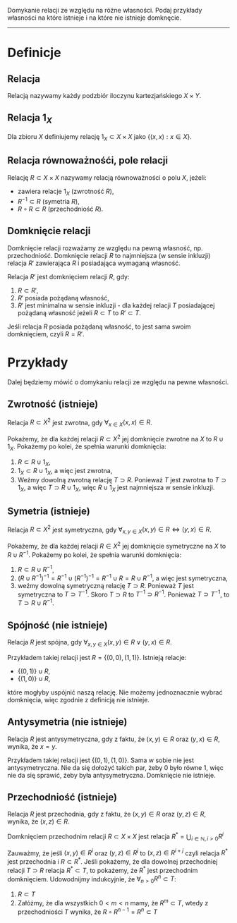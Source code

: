 Domykanie relacji ze względu na różne własności. Podaj przykłady własności na które istnieje i na które nie istnieje domknęcie.

---

# Definicje

## Relacja

Relacją nazywamy każdy podzbiór iloczynu kartezjańskiego $X \times Y$.

## Relacja $1_X$

Dla zbioru $X$ definiujemy relację $1_X \subset X \times X$ jako $\{ (x,x) : x\in X \}$.

## Relacja równoważnośći, pole relacji

Relację $R \subset X \times X$ nazywamy relacją równoważności o polu $X$, jeżeli:  
 * zawiera relacje $1_X$ (zwrotność $R$),
 * $R^{-1} \subset R$ (symetria $R$),
 * $R \circ R \subset R$ (przechodniość $R$).

## Domknięcie relacji
Domknięcie relacji rozważamy ze względu na pewną własność, np. przechodniość. Domknięcie relacji $R$ to najmniejsza (w sensie inkluzji) relacja $R'$ zawierająca $R$ i posiadająca wymaganą własność.

Relacja $R'$ jest domknięciem relacji $R$, gdy:  
 1. $R \subset R'$,
 2. $R'$ posiada pożądaną własność,
 3. $R'$ jest minimalna w sensie inkluzji - dla każdej relacji $T$ posiadającej pożądaną własność jeżeli $R \subset T$ to $R' \subset T$.

Jeśli relacja $R$ posiada pożądaną własność, to jest sama swoim domknięciem, czyli $R = R'$.

# Przykłady
Dalej będziemy mówić o domykaniu relacji ze względu na pewne własności.

## Zwrotność (istnieje)
Relacja $R \subset X^2$ jest zwrotna, gdy $\forall_{ x\in X} (x,x) \in R$.

Pokażemy, że dla każdej relacji $R\subset X^2$ jej domknięcie zwrotne na $X$ to $R\cup 1_X$. Pokażemy po kolei, że spełnia warunki domknięcia:  
 1. $R \subset R \cup 1_X$,
 2. $1_X \subset R \cup 1_X$, a więc jest zwrotna,
 3. Weźmy dowolną zwrotną relację $T\supset R$. Ponieważ $T$ jest zwrotna to $T\supset 1_X$, a więc $T\supset R \cup 1_X$, więc $R\cup 1_X$ jest najmniejsza w sensie inkluzji.

## Symetria (istnieje)
Relacja $R \subset X^2$ jest symetryczna, gdy $\forall_{ x,y \in X} (x,y) \in R \Leftrightarrow (y,x) \in R$.

Pokażemy, że dla każdej relacji $R\in X^2$ jej domknięcie symetryczne na $X$ to $R\cup R^{-1}$. Pokażemy po kolei, że spełnia warunki domknięcia:  
 1. $R \subset R \cup R^{-1}$,
 2. $(R \cup R^{-1})^{-1} = R^{-1} \cup (R^{-1})^{-1}= R^{-1} \cup R= R \cup R^{-1}$, a więc jest symetryczna,
 3. weźmy dowolną symetryczną relację $T\supset R$. Ponieważ $T$ jest symetryczna to $T \supset T^{-1}$. Skoro $T \supset R$ to $T^{-1} \supset R^{-1}$. Ponieważ $T \supset T^{-1}$, to $T\supset R\cup R^{-1}$.

## Spójność (nie istnieje)
Relacja $R$ jest spójna, gdy $\forall_{x,y \in X} (x,y) \in R \vee (y,x)\in R$.

Przykładem takiej relacji jest $R = \{(0,0),(1,1)\}$. Istnieją relacje:
* $\{(0,1)\} \cup R$,
* $\{(1,0)\} \cup R$,

które mogłyby uspójnić naszą relację. Nie możemy jednoznacznie wybrać domknięcia, więc zgodnie z definicją nie istnieje.

## Antysymetria (nie istnieje)
Relacja $R$ jest antysymetryczna, gdy z faktu, że $(x,y) \in R$ oraz $(y,x) \in R$, wynika, że $x=y$.

Przykładem takiej relacji jest $\{(0,1),(1,0)\}$. Sama w sobie nie jest antysymetryczna. Nie da się dołożyć takich par, żeby $0$ było równe $1$, więc nie da się sprawić, żeby była antysymetryczna. Domknięcie nie istnieje.

## Przechodniość (istnieje)
Relacja $R$ jest przechodnia, gdy z faktu, że $(x,y) \in R$ oraz $(y,z) \in R$, wynika, że $(x,z) \in R$.

Domknięciem przechodnim relacji $R \subset X \times X$ jest relacja $R^* = \bigcup_{i \in \mathbb{N}, i>0} R^i$

Zauważmy, że jeśli $(x, y) \in R^i$ oraz $(y, z) \in R^j$ to $(x, z) \in R^{i+j}$ czyli relacja $R^*$ jest przechodnia i $R \subset R^*$. Jeśli pokażemy, że dla dowolnej przechodniej relacji $T \supset R$ relacja $R^* \subset T$, to pokażemy, że $R^*$ jest przechodnim domknięciem. Udowodnijmy indukcyjnie, że $\forall_{n > 0} R^n \subset T$:
1. $R \subset T$
2. Załóżmy, że dla wszystkich $0 <m < n$ mamy, że $R^m \subset T$, wtedy z przechodniości $T$ wynika, że $R \circ R^{n-1} = R^n \subset T$
